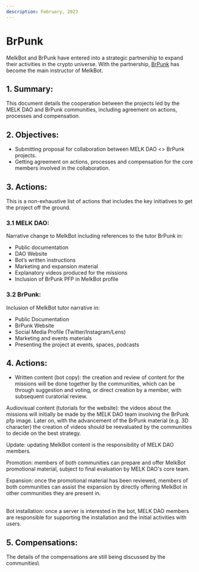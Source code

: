 ```yaml
---
description: February, 2023
---
```


# BrPunk

MelkBot and BrPunk have entered into a strategic partnership to expand their activities in the crypto universe. With the partnership, [BrPunk](https://brpunk.com/) has become the main instructor of MelkBot.

## 1. Summary:

This document details the cooperation between the projects led by the MELK DAO and BrPunk communities, including agreement on actions, processes and compensation.

## 2. Objectives:

* Submitting proposal for collaboration between MELK DAO <> BrPunk projects.
* Getting agreement on actions, processes and compensation for the core members involved in the collaboration.

## 3. Actions:

This is a non-exhaustive list of actions that includes the key initiatives to get the project off the ground.

### 3.1 MELK DAO:

Narrative change to MelkBot including references to the tutor BrPunk in:

* ​Public documentation
* DAO Website
* Bot’s written instructions
* Marketing and expansion material
* Explanatory videos produced for the missions
* Inclusion of BrPunk PFP in MelkBot profile

### 3.2 BrPunk:

Inclusion of MelkBot tutor narrative in:

* Public Documentation
* BrPunk Website
* Social Media Profile (Twitter/Instagram/Lens)
* Marketing and events materials
* Presenting the project at events, spaces, podcasts

## 4. Actions:

* Written content (bot copy): the creation and review of content for the missions will be done together by the communities, which can be through suggestion and voting, or direct creation by a member, with subsequent curatorial review.

Audiovisual content (tutorials for the website): the videos about the missions will initially be made by the MELK DAO team involving the BrPunk pfp image. Later on, with the advancement of the BrPunk material (e.g. 3D character) the creation of videos should be reevaluated by the communities to decide on the best strategy.

Update: updating MelkBot content is the responsibility of MELK DAO members.

Promotion: members of both communities can prepare and offer MelkBot promotional material, subject to final evaluation by MELK DAO's core team.

Expansion: once the promotional material has been reviewed, members of both communities can assist the expansion by directly offering MelkBot in other communities they are present in.

\
Bot installation: once a server is interested in the bot, MELK DAO members are responsible for supporting the installation and the initial activities with users.

## 5. Compensations:

The details of the compensations are still being discussed by the communities\
